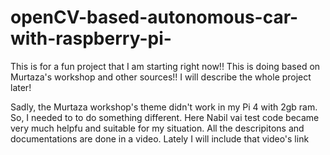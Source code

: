 # openCV-based-autonomous-car-with-raspberry-pi-
This is for a fun project that I am starting right now!! 
This is doing based on Murtaza's workshop and other sources!!
I will describe the whole project later!

Sadly, the Murtaza workshop's theme didn't work in my Pi 4 with 2gb ram. So, I needed to to do something different. Here Nabil vai test code became very much helpfu and suitable for my situation. All the descripitons and documentations are done in a video. Lately I will include that video's link
